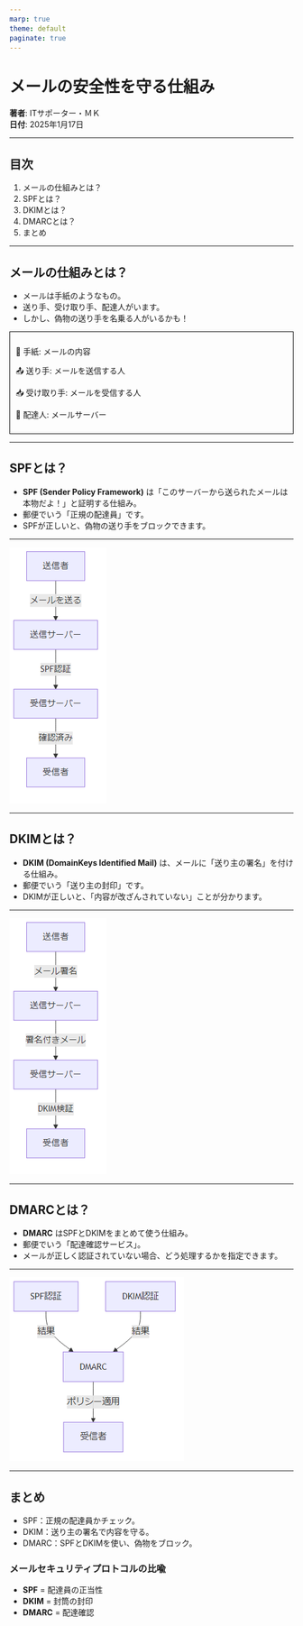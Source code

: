 ```yaml
---
marp: true
theme: default
paginate: true
---
```


# メールの安全性を守る仕組み

**著者**: ITサポーター・ＭＫ  
**日付**: 2025年1月17日

---

## 目次

1. メールの仕組みとは？  
2. SPFとは？  
3. DKIMとは？  
4. DMARCとは？  
5. まとめ  

---

## メールの仕組みとは？

- メールは手紙のようなもの。
- 送り手、受け取り手、配達人がいます。
- しかし、偽物の送り手を名乗る人がいるかも！

<div style="border: 1px solid black; padding: 10px;">
  <p>📝 手紙: メールの内容</p>
  <p>📤 送り手: メールを送信する人</p>
  <p>📥 受け取り手: メールを受信する人</p>
  <p>🚚 配達人: メールサーバー</p>
</div>

---

## SPFとは？

- **SPF (Sender Policy Framework)** は「このサーバーから送られたメールは本物だよ！」と証明する仕組み。
- 郵便でいう「正規の配達員」です。
- SPFが正しいと、偽物の送り手をブロックできます。

---

<!-- style: "img { display: block; margin: 0 auto; }" -->

![centered image](diagrams/spf.png)



---

## DKIMとは？

- **DKIM (DomainKeys Identified Mail)** は、メールに「送り主の署名」を付ける仕組み。
- 郵便でいう「送り主の封印」です。
- DKIMが正しいと、「内容が改ざんされていない」ことが分かります。

---

<!-- style: "img { display: block; margin: 0 auto; }" -->
![DKIM Diagram](diagrams/dkim.png)

---

## DMARCとは？

- **DMARC** はSPFとDKIMをまとめて使う仕組み。
- 郵便でいう「配達確認サービス」。
- メールが正しく認証されていない場合、どう処理するかを指定できます。

---

<!-- style: "img { display: block; margin: 0 auto; }" -->
![DMARC Diagram](diagrams/dmarc.png)

---

## まとめ

- SPF：正規の配達員かチェック。
- DKIM：送り主の署名で内容を守る。
- DMARC：SPFとDKIMを使い、偽物をブロック。



### メールセキュリティプロトコルの比喩

- **SPF** = 配達員の正当性
- **DKIM** = 封筒の封印  
- **DMARC** = 配達確認

